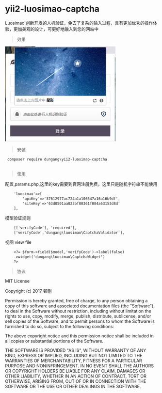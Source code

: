 # yii2-luosimao-captcha

Luosimao 创新开发的人机验证，免去了复杂的输入过程，具有更加优秀的操作体验，更加美观的设计，可更好地融入到您的网站中

> 效果

![效果图](demo.png)

> 安装

```
 composer require dungang\yii2-luosimao-captcha
 
```

> 使用

配置,params.php,这里的key需要到官网注册免费。这里只是随机字符串不能使用

```
    'luosimao'=>[
        'apiKey'=>'37612977ac724a1a106547a16a16b9df',
        'siteKey'=>'63d0501aa023bf80361f084a63153d8d'
    ],
```

模型验证规则

```
    [['verifyCode'], 'required'],
    ['verifyCode','dungang\luosimao\CaptchaValidator'],
```

视图 view file

```
    <?= $form->field($model,'verifyCode')->label(false)
    ->widget('dungang\luosimao\CaptchaWidget')
    ?>
```

> 协议

MIT License

Copyright (c) 2017 顿刚

Permission is hereby granted, free of charge, to any person obtaining a copy
of this software and associated documentation files (the "Software"), to deal
in the Software without restriction, including without limitation the rights
to use, copy, modify, merge, publish, distribute, sublicense, and/or sell
copies of the Software, and to permit persons to whom the Software is
furnished to do so, subject to the following conditions:

The above copyright notice and this permission notice shall be included in all
copies or substantial portions of the Software.

THE SOFTWARE IS PROVIDED "AS IS", WITHOUT WARRANTY OF ANY KIND, EXPRESS OR
IMPLIED, INCLUDING BUT NOT LIMITED TO THE WARRANTIES OF MERCHANTABILITY,
FITNESS FOR A PARTICULAR PURPOSE AND NONINFRINGEMENT. IN NO EVENT SHALL THE
AUTHORS OR COPYRIGHT HOLDERS BE LIABLE FOR ANY CLAIM, DAMAGES OR OTHER
LIABILITY, WHETHER IN AN ACTION OF CONTRACT, TORT OR OTHERWISE, ARISING FROM,
OUT OF OR IN CONNECTION WITH THE SOFTWARE OR THE USE OR OTHER DEALINGS IN THE
SOFTWARE.
